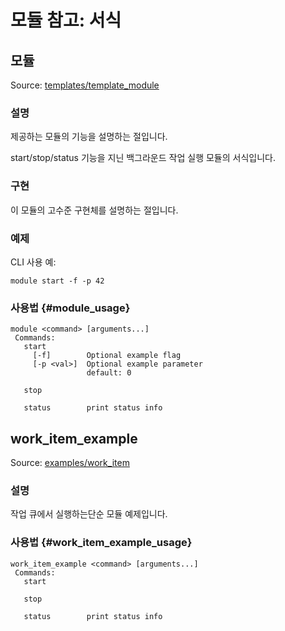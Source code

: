 # 모듈 참고: 서식

## 모듈

Source: [templates/template_module](https://github.com/PX4/Firmware/tree/master/src/templates/template_module)

### 설명

제공하는 모듈의 기능을 설명하는 절입니다.

start/stop/status 기능을 지닌 백그라운드 작업 실행 모듈의 서식입니다.

### 구현

이 모듈의 고수준 구현체를 설명하는 절입니다.

### 예제

CLI 사용 예:

    module start -f -p 42
    

### 사용법 {#module_usage}

    module <command> [arguments...]
     Commands:
       start
         [-f]        Optional example flag
         [-p <val>]  Optional example parameter
                     default: 0
    
       stop
    
       status        print status info
    

## work_item_example

Source: [examples/work_item](https://github.com/PX4/Firmware/tree/master/src/examples/work_item)

### 설명

작업 큐에서 실행하는단순 모듈 예제입니다.

### 사용법 {#work_item_example_usage}

    work_item_example <command> [arguments...]
     Commands:
       start
    
       stop
    
       status        print status info